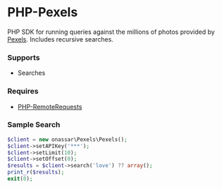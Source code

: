 # PHP-Pexels
PHP SDK for running queries against the millions of photos provided by
[Pexels](https://pexels.com). Includes recursive searches.

### Supports
- Searches

### Requires
- [PHP-RemoteRequests](https://github.com/onassar/PHP-RemoteRequests)

### Sample Search
``` php
$client = new onassar\Pexels\Pexels();
$client->setAPIKey('***');
$client->setLimit(10);
$client->setOffset(0);
$results = $client->search('love') ?? array();
print_r($results);
exit(0);
```
